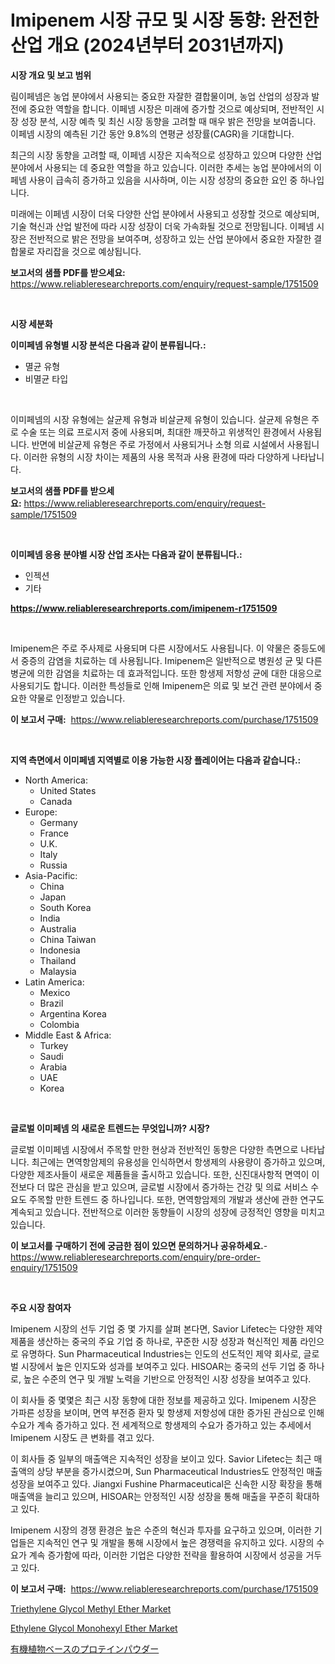 <p><h1>Imipenem 시장 규모 및 시장 동향: 완전한 산업 개요 (2024년부터 2031년까지)</h1></p><p><strong>시장 개요 및 보고 범위</strong></p>
<p><p>림이페넴은 농업 분야에서 사용되는 중요한 자잘한 결합물이며, 농업 산업의 성장과 발전에 중요한 역할을 합니다. 이페넴 시장은 미래에 증가할 것으로 예상되며, 전반적인 시장 성장 분석, 시장 예측 및 최신 시장 동향을 고려할 때 매우 밝은 전망을 보여줍니다. 이페넴 시장의 예측된 기간 동안 9.8%의 연평균 성장률(CAGR)을 기대합니다.</p><p>최근의 시장 동향을 고려할 때, 이페넴 시장은 지속적으로 성장하고 있으며 다양한 산업 분야에서 사용되는 데 중요한 역할을 하고 있습니다. 이러한 추세는 농업 분야에서의 이페넴 사용이 급속히 증가하고 있음을 시사하며, 이는 시장 성장의 중요한 요인 중 하나입니다.</p><p>미래에는 이페넴 시장이 더욱 다양한 산업 분야에서 사용되고 성장할 것으로 예상되며, 기술 혁신과 산업 발전에 따라 시장 성장이 더욱 가속화될 것으로 전망됩니다. 이페넴 시장은 전반적으로 밝은 전망을 보여주며, 성장하고 있는 산업 분야에서 중요한 자잘한 결합물로 자리잡을 것으로 예상됩니다.</p></p>
<p><strong>보고서의 샘플 PDF를 받으세요:</strong> <a href="https://www.reliableresearchreports.com/enquiry/request-sample/1751509">https://www.reliableresearchreports.com/enquiry/request-sample/1751509</a></p>
<p>&nbsp;</p>
<p><strong>시장 세분화</strong></p>
<p><strong>이미페넴 유형별 시장 분석은 다음과 같이 분류됩니다.:</strong></p>
<p><ul><li>멸균 유형</li><li>비멸균 타입</li></ul></p>
<p>&nbsp;</p>
<p><p>이미페넴의 시장 유형에는 살균제 유형과 비살균제 유형이 있습니다. 살균제 유형은 주로 수술 또는 의료 프로시저 중에 사용되며, 최대한 깨끗하고 위생적인 환경에서 사용됩니다. 반면에 비살균제 유형은 주로 가정에서 사용되거나 소형 의료 시설에서 사용됩니다. 이러한 유형의 시장 차이는 제품의 사용 목적과 사용 환경에 따라 다양하게 나타납니다.</p></p>
<p><strong>보고서의 샘플 PDF를 받으세요:</strong>&nbsp;<a href="https://www.reliableresearchreports.com/enquiry/request-sample/1751509">https://www.reliableresearchreports.com/enquiry/request-sample/1751509</a></p>
<p>&nbsp;</p>
<p><strong> 이미페넴 응용 분야별 시장 산업 조사는 다음과 같이 분류됩니다.:</strong></p>
<p><ul><li>인젝션</li><li>기타</li></ul></p>
<p><strong><a href="https://www.reliableresearchreports.com/imipenem-r1751509">https://www.reliableresearchreports.com/imipenem-r1751509</a></strong></p>
<p>&nbsp;</p>
<p><p>Imipenem은 주로 주사제로 사용되며 다른 시장에서도 사용됩니다. 이 약물은 중등도에서 중증의 감염을 치료하는 데 사용됩니다. Imipenem은 일반적으로 병원성 균 및 다른 병균에 의한 감염을 치료하는 데 효과적입니다. 또한 항생제 저항성 균에 대한 대응으로 사용되기도 합니다. 이러한 특성들로 인해 Imipenem은 의료 및 보건 관련 분야에서 중요한 약물로 인정받고 있습니다.</p></p>
<p><strong>이 보고서 구매:</strong>&nbsp; <a href="https://www.reliableresearchreports.com/purchase/1751509">https://www.reliableresearchreports.com/purchase/1751509</a></p>
<p>&nbsp;</p>
<p><strong>지역 측면에서 이미페넴 지역별로 이용 가능한 시장 플레이어는 다음과 같습니다.:</strong></p>
<p><ul>
    <li>
        North America:
        <ul>
            <li>United States</li>
            <li>Canada</li>
        </ul>
    </li>
    <li>
        Europe:
        <ul>
            <li>Germany</li>
            <li>France</li>
            <li>U.K.</li>
            <li>Italy</li>
            <li>Russia</li>
        </ul>
    </li>
    <li>
        Asia-Pacific:
        <ul>
            <li>China</li>
            <li>Japan</li>
            <li>South Korea</li>
            <li>India</li>
            <li>Australia</li>
            <li>China Taiwan</li>
            <li>Indonesia</li>
            <li>Thailand</li>
            <li>Malaysia</li>
        </ul>
    </li>
    <li>
        Latin America:
        <ul>
            <li>Mexico</li>
            <li>Brazil</li>
            <li>Argentina Korea</li>
            <li>Colombia</li>
        </ul>
    </li>
    <li>
        Middle East & Africa:
        <ul>
            <li>Turkey</li>
            <li>Saudi</li>
            <li>Arabia</li>
            <li>UAE</li>
            <li>Korea</li>
        </ul>
    </li>
    </ul></p>
<p>&nbsp;</p>
<p><strong>글로벌 이미페넴 의 새로운 트렌드는 무엇입니까? 시장?</strong></p>
<p><p>글로벌 이미페넴 시장에서 주목할 만한 현상과 전반적인 동향은 다양한 측면으로 나타납니다. 최근에는 면역항암제의 유용성을 인식하면서 항생제의 사용량이 증가하고 있으며, 다양한 제조사들이 새로운 제품들을 출시하고 있습니다. 또한, 신진대사항적 면역이 이전보다 더 많은 관심을 받고 있으며, 글로벌 시장에서 증가하는 건강 및 의료 서비스 수요도 주목할 만한 트렌드 중 하나입니다. 또한, 면역항암제의 개발과 생산에 관한 연구도 계속되고 있습니다. 전반적으로 이러한 동향들이 시장의 성장에 긍정적인 영향을 미치고 있습니다.</p></p>
<p><strong>이 보고서를 구매하기 전에 궁금한 점이 있으면 문의하거나 공유하세요.</strong>- <a href="https://www.reliableresearchreports.com/enquiry/pre-order-enquiry/1751509">https://www.reliableresearchreports.com/enquiry/pre-order-enquiry/1751509</a></p>
<p>&nbsp;</p>
<p><strong>주요 시장 참여자</strong></p>
<p><p>Imipenem 시장의 선두 기업 중 몇 가지를 살펴 본다면, Savior Lifetec는 다양한 제약 제품을 생산하는 중국의 주요 기업 중 하나로, 꾸준한 시장 성장과 혁신적인 제품 라인으로 유명하다. Sun Pharmaceutical Industries는 인도의 선도적인 제약 회사로, 글로벌 시장에서 높은 인지도와 성과를 보여주고 있다. HISOAR는 중국의 선두 기업 중 하나로, 높은 수준의 연구 및 개발 노력을 기반으로 안정적인 시장 성장을 보여주고 있다. </p><p>이 회사들 중 몇몇은 최근 시장 동향에 대한 정보를 제공하고 있다. Imipenem 시장은 가파른 성장을 보이며, 면역 부전증 환자 및 항생제 저항성에 대한 증가된 관심으로 인해 수요가 계속 증가하고 있다. 전 세계적으로 항생제의 수요가 증가하고 있는 추세에서 Imipenem 시장도 큰 변화를 겪고 있다. </p><p>이 회사들 중 일부의 매출액은 지속적인 성장을 보이고 있다. Savior Lifetec는 최근 매출액의 상당 부분을 증가시켰으며, Sun Pharmaceutical Industries도 안정적인 매출 성장을 보여주고 있다. Jiangxi Fushine Pharmaceutical은 신속한 시장 확장을 통해 매출액을 늘리고 있으며, HISOAR는 안정적인 시장 성장을 통해 매출을 꾸준히 확대하고 있다.</p><p>Imipenem 시장의 경쟁 환경은 높은 수준의 혁신과 투자를 요구하고 있으며, 이러한 기업들은 지속적인 연구 및 개발을 통해 시장에서 높은 경쟁력을 유지하고 있다. 시장의 수요가 계속 증가함에 따라, 이러한 기업은 다양한 전략을 활용하여 시장에서 성공을 거두고 있다.</p></p>
<p><strong>이 보고서 구매:</strong>&nbsp;&nbsp;<a href="https://www.reliableresearchreports.com/purchase/1751509">https://www.reliableresearchreports.com/purchase/1751509</a></p>
<p><p><a href="https://www.linkedin.com/pulse/triethylene-glycol-methyl-ether-market-size-evaluating-kfnee?trackingId=jLAjdY1RYt3wbfH4wYGpng%3D%3D">Triethylene Glycol Methyl Ether Market</a></p><p><a href="https://www.linkedin.com/pulse/insights-ethylene-glycol-monohexyl-ether-market-size-analysing-wkcie?trackingId=YIt99eZjOLeDzkGiqMAAMg%3D%3D">Ethylene Glycol Monohexyl Ether Market</a></p><p><a href="https://github.com/lily-u-genius/Market-Research-Report-List-1/blob/main/584065525690.md">有機植物ベースのプロテインパウダー</a></p></p>
